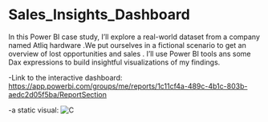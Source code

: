# Sales_Insights_Dashboard

In this Power BI case study, I’ll explore a real-world  dataset from a  company named Atliq hardware .We put ourselves in a fictional scenario to get an overview of lost opportunities and sales .
I’ll use Power BI tools ans some Dax expressions  to build insightful visualizations of my findings. 

-Link to the interactive dashboard:
https://app.powerbi.com/groups/me/reports/1c11cf4a-489c-4b1c-803b-aedc2d05f5ba/ReportSection

-a static visual:
![C](https://user-images.githubusercontent.com/79338613/229527372-f2360d51-5aec-4651-88f0-94146edef004.png)

